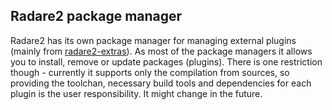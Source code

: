 ## Radare2 package manager

Radare2 has its own package manager for managing external plugins (mainly from
[radare2-extras](https://github.com/radare/radare2-extras)). As most of the package managers it allows you to install, remove or update packages (plugins). There is one restriction though - currently it supports only the compilation from sources, so providing the toolchan, necessary build tools and dependencies for each plugin is the user responsibility. It might change in the future.


